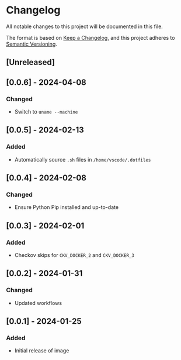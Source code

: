 <!-- markdownlint-disable MD003 MD024 -->
# Changelog

All notable changes to this project will be documented in this file.

The format is based on [Keep a Changelog](https://keepachangelog.com/en/1.0.0/),
and this project adheres to [Semantic Versioning](https://semver.org/spec/v2.0.0.html).

## [Unreleased]

## [0.0.6] - 2024-04-08

### Changed

- Switch to `uname --machine`

## [0.0.5] - 2024-02-13

### Added

- Automatically source `.sh` files in `/home/vscode/.dotfiles`

## [0.0.4] - 2024-02-08

### Changed

- Ensure Python Pip installed and up-to-date

## [0.0.3] - 2024-02-01

### Added

- Checkov skips for `CKV_DOCKER_2` and `CKV_DOCKER_3`

## [0.0.2] - 2024-01-31

### Changed

- Updated workflows

## [0.0.1] - 2024-01-25

### Added

- Initial release of image
